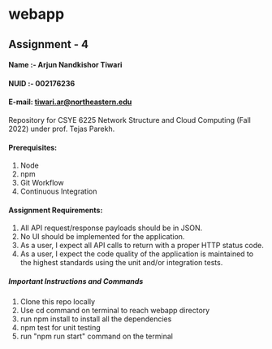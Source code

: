 # webapp



## Assignment - 4

#### Name :- Arjun Nandkishor Tiwari
#### NUID :- 002176236

#### E-mail: tiwari.ar@northeastern.edu 

Repository for CSYE 6225 Network Structure and Cloud Computing (Fall 2022) under prof. Tejas Parekh.







 
#### Prerequisites:
1. Node
2. npm
3. Git Workflow
4. Continuous Integration
#### Assignment Requirements:

1. All API request/response payloads should be in JSON.
2. No UI should be implemented for the application.
3. As a user, I expect all API calls to return with a proper HTTP status code.
4. As a user, I expect the code quality of the application is maintained to the highest standards using the unit and/or integration tests.


##### Important Instructions and Commands


1. Clone this repo locally 
2. Use cd command on terminal to reach webapp directory
3. run npm install to install all the dependencies
4. npm test for unit testing
5. run "npm run start" command on the terminal
